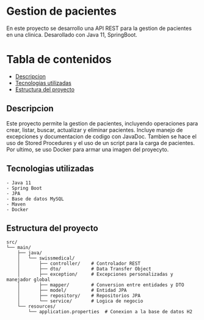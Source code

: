 # Gestion de pacientes

En este proyecto se desarrollo una API REST para la gestion de pacientes en una clinica. Desarollado con Java 11, SpringBoot.

# Tabla de contenidos
- [Descripcion](#descripcion)
- [Tecnologias utilizadas](#tecnologias-utilizadas)
- [Estructura del proyecto](#estructura-del-proyecto)

## Descripcion

Este proyecto permite la gestion de pacientes, incluyendo operaciones para crear, listar, buscar, actualizar y eliminar pacientes. Incluye manejo de excepciones y documentacion de codigo con JavaDoc.
Tambien se hace el uso de Stored Procedures y el uso de un script para la carga de pacientes. Por ultimo, se uso Docker para armar una imagen del proyecyto.
## Tecnologias utilizadas

    - Java 11
    - Spring Boot
    - JPA
    - Base de datos MySQL
    - Maven
    - Docker

## Estructura del proyecto

```plaintext
src/
└── main/
    ├── java/
    │   └── swissmedical/
    │       ├── controller/    # Controlador REST
    │       ├── dto/           # Data Transfer Object
    │       ├── exception/     # Excepciones personalizadas y manejador global
    │       ├── mapper/        # Conversion entre entidades y DTO
    │       ├── model/         # Entidad JPA
    │       ├── repository/    # Repositorios JPA
    │       └── service/       # Logica de negocio
    └── resources/
        └── application.properties  # Conexion a la base de datos H2